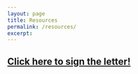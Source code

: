 ```yaml
---
layout: page
title: Resources
permalink: /resources/
excerpt: 
---
```


## [Click here to sign the letter!](https://forms.gle/tHgMV44jnT69SfnY6 "Google Form to Support MN 4 Human Rights")
